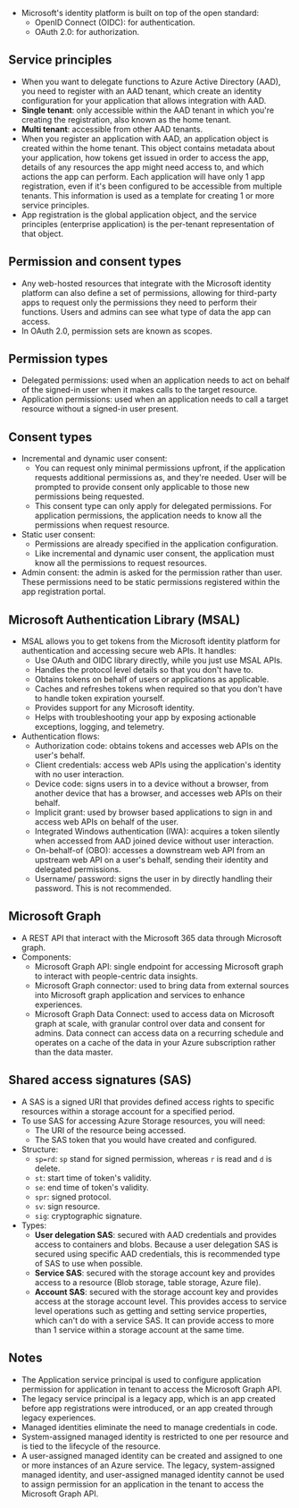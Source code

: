 - Microsoft's identity platform is built on top of the open standard:
	- OpenID Connect (OIDC): for authentication.
	- OAuth 2.0: for authorization.
## Service principles
- When you want to delegate functions to Azure Active Directory (AAD), you need to register with an AAD tenant, which create an identity configuration for your application that allows integration with AAD.
- **Single tenant**: only accessible within the AAD tenant in which you're creating the registration, also known as the home tenant.
- **Multi tenant**: accessible from other AAD tenants.
- When you register an application with AAD, an application object is created within the home tenant. This object contains metadata about your application, how tokens get issued in order to access the app, details of any resources the app might need access to, and which actions the app can perform. Each application will have only 1 app registration, even if it's been configured to be accessible from multiple tenants. This information is used as a template for creating 1 or more service principles.
- App registration is the global application object, and the service principles (enterprise application) is the per-tenant representation of that object.
## Permission and consent types
- Any web-hosted resources that integrate with the Microsoft identity platform can also define a set of permissions, allowing for third-party apps to request only the permissions they need to perform their functions. Users and admins can see what type of data the app can access.
- In OAuth 2.0, permission sets are known as scopes.
## Permission types
- Delegated permissions: used when an application needs to act on behalf of the signed-in user when it makes calls to the target resource.
- Application permissions: used when an application needs to call a target resource without a signed-in user present.
## Consent types
- Incremental and dynamic user consent:
	- You can request only minimal permissions upfront, if the application requests additional permissions as, and they're needed. User will be prompted to provide consent only applicable to those new permissions being requested.
	- This consent type can only apply for delegated permissions. For application permissions, the application needs to know all the permissions when request resource.
- Static user consent: 
	- Permissions are already specified in the application configuration.
	- Like incremental and dynamic user consent, the application must know all the permissions to request resources.
- Admin consent: the admin is asked for the permission rather than user. These permissions need to be static permissions registered within the app registration portal.
## Microsoft Authentication Library (MSAL)
- MSAL allows you to get tokens from the Microsoft identity platform for authentication and accessing secure web APIs. It handles:
	- Use OAuth and OIDC library directly, while you just use MSAL APIs.
	- Handles the protocol level details so that you don't have to.
	- Obtains tokens on behalf of users or applications as applicable.
	- Caches and refreshes tokens when required so that you don't have to handle token expiration yourself.
	- Provides support for any Microsoft identity.
	- Helps with troubleshooting your app by exposing actionable exceptions, logging, and telemetry.
- Authentication flows:
	- Authorization code: obtains tokens and accesses web APIs on the user's behalf.
	- Client credentials: access web APIs using the application's identity with no user interaction.
	- Device code: signs users in to a device without a browser, from another device that has a browser, and accesses web APIs on their behalf.
	- Implicit grant: used by browser based applications to sign in and access web APIs on behalf of the user.
	- Integrated Windows authentication (IWA): acquires a token silently when accessed from AAD joined device without user interaction.
	- On-behalf-of (OBO): accesses a downstream web API from an upstream web API on a user's behalf, sending their identity and delegated permissions.
	- Username/ password: signs the user in by directly handling their password. This is not recommended.
## Microsoft Graph
- A REST API that interact with the Microsoft 365 data through Microsoft graph.
- Components:
	- Microsoft Graph API: single endpoint for accessing Microsoft graph to interact with people-centric data insights.
	- Microsoft Graph connector: used to bring data from external sources into Microsoft graph application and services to enhance experiences.
	- Microsoft Graph Data Connect: used to access data on Microsoft graph at scale, with granular control over data and consent for admins. Data connect can access data on a recurring schedule and operates on a cache of the data in your Azure subscription rather than the data master.
## Shared access signatures (SAS)
- A SAS is a signed URI that provides defined access rights to specific resources within a storage account for a specified period.
- To use SAS for accessing Azure Storage resources, you will need:
	- The URI of the resource being accessed.
	- The SAS token that you would have created and configured.
- Structure:
	- `sp=rd`: `sp` stand for signed permission, whereas `r` is read and `d` is delete.
	- `st`: start time of token's validity.
	- `se`: end time of token's validity.
	- `spr`: signed protocol.
	- `sv`: sign resource.
	- `sig`: cryptographic signature.
- Types:
	- **User delegation SAS**: secured with AAD credentials and provides access to containers and blobs. Because a user delegation SAS is secured using specific AAD credentials, this is recommended type of SAS to use when possible.
	- **Service SAS**: secured with the storage account key and provides access to a resource (Blob storage, table storage, Azure file).
	- **Account SAS**: secured with the storage account key and provides access at the storage account level. This provides access to service level operations such as getting and setting service properties, which can't do with a service SAS. It can provide access to more than 1 service within a storage account at the same time.
## Notes
- The Application service principal is used to configure application permission for application in tenant to access the Microsoft Graph API.
- The legacy service principal is a legacy app, which is an app created before app registrations were introduced, or an app created through legacy experiences.
- Managed identities eliminate the need to manage credentials in code.
- System-assigned managed identity is restricted to one per resource and is tied to the lifecycle of the resource.
- A user-assigned managed identity can be created and assigned to one or more instances of an Azure service. The legacy, system-assigned managed identity, and user-assigned managed identity cannot be used to assign permission for an application in the tenant to access the Microsoft Graph API.